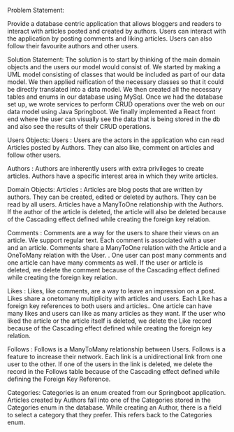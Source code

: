 Problem Statement:

Provide a database centric application that allows bloggers and readers to interact with articles posted and created by authors. Users can interact with the application by posting comments and liking articles. Users can also follow their favourite authors and other users.

Solution Statement:
The solution is to start by thinking of the main domain objects and the users our model would consist of. We started by making a UML model consisting of classes that would be included as part of our data model. We then applied reification of the necessary classes so that it could be directly translated into a data model. We then created all the necessary tables and enums in our database using MySql. Once we had the database set up, we wrote services to perform CRUD operations over the web on our data model using Java Springboot. We finally implemented a React front end where the user can visually see the data that is being stored in the db and also see the results of their CRUD operations.


Users Objects:
Users : Users are the actors in the application who can read Articles posted by Authors. They can also like,  comment on articles and follow other users.

Authors : Authors are inherently users with extra privileges to create articles. Authors have a specific interest area in which they write articles.

Domain Objects:
Articles : Articles are blog posts that are written by authors. They can be created, edited or deleted by authors. They can be read by all users. Articles have a ManyToOne relationship with the Authors. If the author of the article is deleted, the article will also be deleted because of the Cascading effect defined while creating the foreign key relation.

Comments : Comments are a way for the users to share their views on an article. We support regular text. Each comment is associated with a user and an article. Comments share a ManyToOne relation with the Article and a OneToMany relation with the User. . One user can post many comments and one article can have many comments as well. If the user or article is deleted, we delete the comment because of the Cascading effect defined while creating the foreign key relation.

Likes : Likes, like comments, are a way to leave an impression on a post. Likes share a onetomany multiplicity with articles and users. Each Like has a foreign key references to both users and articles.. One article can have many likes and users can like as many articles as they want. If the user who liked the article or the article itself is deleted, we delete the Like record because of the Cascading effect defined while creating the foreign key relation.

Follows : Follows is a ManyToMany relationship between Users. Follows is a feature to increase their network. Each link is a unidirectional link from one user to the other. If one of the users in the link is deleted, we delete the record in the Follows table because of the Cascading effect defined while defining the Foreign Key Reference.

Categories: Categories is an enum created from our Springboot application. Articles created by Authors fall into one of the Categories stored in the Categories enum in the database. While creating an Author, there is a field to select a category that they prefer. This refers back to the Categories enum.
